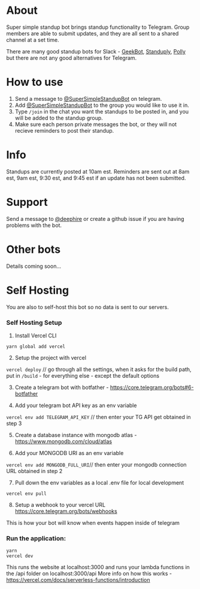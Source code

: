 # About 
Super simple standup bot brings standup functionality to Telegram. Group members are able to submit updates, and they are all sent to a shared channel at a set time. 

There are many good standup bots for Slack - [GeekBot](https://geekbot.com/), [Standuply](https://standuply.com/), [Polly](https://www.polly.ai/template/daily-standup) but there are not any good alternatives for Telegram. 



# How to use 
1. Send a message to [@SuperSimpleStandupBot](https://t.me/supersimplestandupbot) on telegram.
2. Add [@SuperSimpleStandupBot](https://t.me/supersimplestandupbot) to the group you would like to use it in.
3. Type `/join` in the chat you want the standups to be posted in, and you will be added to the standup group.
4. Make sure each person private messages the bot, or they will not recieve reminders to post their standup.

# Info
Standups are currently posted at 10am est.
Reminders are sent out at 8am est, 9am est, 9:30 est, and 9:45 est if an update has not been submitted. 

# Support
Send a message to [@deephire](https://t.me/deephire) or create a github issue if you are having problems with the bot. 

# Other bots
Details coming soon...


# Self Hosting 
You are also to self-host this bot so no data is sent to our servers. 


### Self Hosting Setup

1. Install Vercel CLI

```yarn global add vercel```

2. Setup the project with vercel

`vercel deploy` // go through all the settings, when it asks for the build path, put in ```/build``` - for everything else - except the default options

3. Create a telegram bot with botfather - https://core.telegram.org/bots#6-botfather

4. Add your telegram bot API key as an env variable 

`vercel env add TELEGRAM_API_KEY` // then enter your TG API get obtained in step 3

5. Create a database instance with mongodb atlas - https://www.mongodb.com/cloud/atlas

6. Add your MONGODB URI as an env variable

`vercel env add MONGODB_FULL_URI`// then enter your mongodb connection URL obtained in step 2

7. Pull down the env variables as a local .env file for local development

`vercel env pull`

8. Setup a webhook to your vercel URL https://core.telegram.org/bots/webhooks 

This is how your bot will know when events happen inside of telegram


### Run the application:
```
yarn
vercel dev 
```

This runs the website at localhost:3000 and runs your lambda functions in the /api folder on localhost:3000/api 
More info on how this works - https://vercel.com/docs/serverless-functions/introduction
